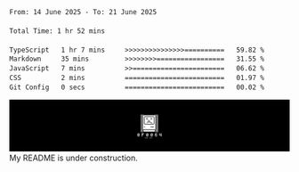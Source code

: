 <!--START_SECTION:waka-->

```txt
From: 14 June 2025 - To: 21 June 2025

Total Time: 1 hr 52 mins

TypeScript   1 hr 7 mins     >>>>>>>>>>>>>>>==========   59.82 %
Markdown     35 mins         >>>>>>>>=================   31.55 %
JavaScript   7 mins          >>=======================   06.62 %
CSS          2 mins          =========================   01.97 %
Git Config   0 secs          =========================   00.02 %
```

<!--END_SECTION:waka-->

<img src="https://raw.githubusercontent.com/n3xta/image-hosting/main/img/202411032331174.png"/>
My README is under construction. 

